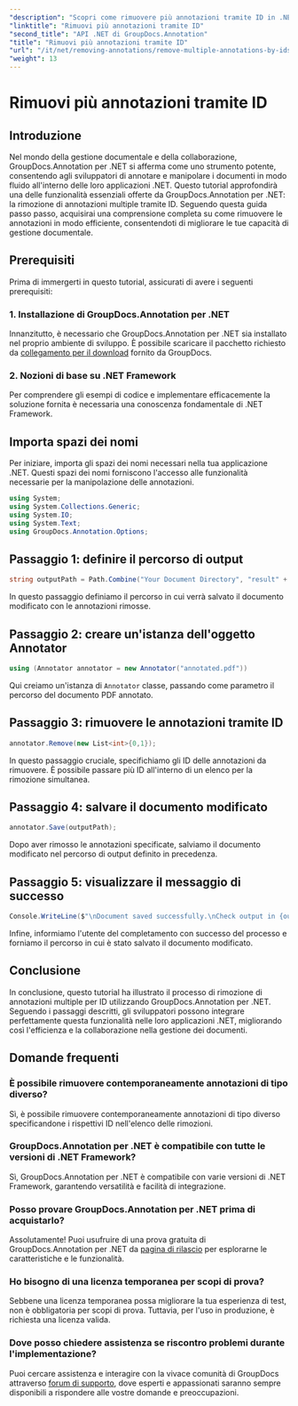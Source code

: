 ```yaml
---
"description": "Scopri come rimuovere più annotazioni tramite ID in .NET utilizzando GroupDocs.Annotation, migliorando senza sforzo le tue capacità di gestione dei documenti."
"linktitle": "Rimuovi più annotazioni tramite ID"
"second_title": "API .NET di GroupDocs.Annotation"
"title": "Rimuovi più annotazioni tramite ID"
"url": "/it/net/removing-annotations/remove-multiple-annotations-by-ids/"
"weight": 13
---
```


# Rimuovi più annotazioni tramite ID

## Introduzione
Nel mondo della gestione documentale e della collaborazione, GroupDocs.Annotation per .NET si afferma come uno strumento potente, consentendo agli sviluppatori di annotare e manipolare i documenti in modo fluido all'interno delle loro applicazioni .NET. Questo tutorial approfondirà una delle funzionalità essenziali offerte da GroupDocs.Annotation per .NET: la rimozione di annotazioni multiple tramite ID. Seguendo questa guida passo passo, acquisirai una comprensione completa su come rimuovere le annotazioni in modo efficiente, consentendoti di migliorare le tue capacità di gestione documentale.
## Prerequisiti
Prima di immergerti in questo tutorial, assicurati di avere i seguenti prerequisiti:
### 1. Installazione di GroupDocs.Annotation per .NET
Innanzitutto, è necessario che GroupDocs.Annotation per .NET sia installato nel proprio ambiente di sviluppo. È possibile scaricare il pacchetto richiesto da [collegamento per il download](https://releases.groupdocs.com/annotation/net/) fornito da GroupDocs.
### 2. Nozioni di base su .NET Framework
Per comprendere gli esempi di codice e implementare efficacemente la soluzione fornita è necessaria una conoscenza fondamentale di .NET Framework.

## Importa spazi dei nomi
Per iniziare, importa gli spazi dei nomi necessari nella tua applicazione .NET. Questi spazi dei nomi forniscono l'accesso alle funzionalità necessarie per la manipolazione delle annotazioni.
```csharp
using System;
using System.Collections.Generic;
using System.IO;
using System.Text;
using GroupDocs.Annotation.Options;
```

## Passaggio 1: definire il percorso di output
```csharp
string outputPath = Path.Combine("Your Document Directory", "result" + Path.GetExtension("input.pdf"));
```
In questo passaggio definiamo il percorso in cui verrà salvato il documento modificato con le annotazioni rimosse.
## Passaggio 2: creare un'istanza dell'oggetto Annotator
```csharp
using (Annotator annotator = new Annotator("annotated.pdf"))
```
Qui creiamo un'istanza di `Annotator` classe, passando come parametro il percorso del documento PDF annotato.
## Passaggio 3: rimuovere le annotazioni tramite ID
```csharp
annotator.Remove(new List<int>{0,1});
```
In questo passaggio cruciale, specifichiamo gli ID delle annotazioni da rimuovere. È possibile passare più ID all'interno di un elenco per la rimozione simultanea.
## Passaggio 4: salvare il documento modificato
```csharp
annotator.Save(outputPath);
```
Dopo aver rimosso le annotazioni specificate, salviamo il documento modificato nel percorso di output definito in precedenza.
## Passaggio 5: visualizzare il messaggio di successo
```csharp
Console.WriteLine($"\nDocument saved successfully.\nCheck output in {outputPath}.");
```
Infine, informiamo l'utente del completamento con successo del processo e forniamo il percorso in cui è stato salvato il documento modificato.

## Conclusione
In conclusione, questo tutorial ha illustrato il processo di rimozione di annotazioni multiple per ID utilizzando GroupDocs.Annotation per .NET. Seguendo i passaggi descritti, gli sviluppatori possono integrare perfettamente questa funzionalità nelle loro applicazioni .NET, migliorando così l'efficienza e la collaborazione nella gestione dei documenti.
## Domande frequenti
### È possibile rimuovere contemporaneamente annotazioni di tipo diverso?
Sì, è possibile rimuovere contemporaneamente annotazioni di tipo diverso specificandone i rispettivi ID nell'elenco delle rimozioni.
### GroupDocs.Annotation per .NET è compatibile con tutte le versioni di .NET Framework?
Sì, GroupDocs.Annotation per .NET è compatibile con varie versioni di .NET Framework, garantendo versatilità e facilità di integrazione.
### Posso provare GroupDocs.Annotation per .NET prima di acquistarlo?
Assolutamente! Puoi usufruire di una prova gratuita di GroupDocs.Annotation per .NET da [pagina di rilascio](https://releases.groupdocs.com/) per esplorarne le caratteristiche e le funzionalità.
### Ho bisogno di una licenza temporanea per scopi di prova?
Sebbene una licenza temporanea possa migliorare la tua esperienza di test, non è obbligatoria per scopi di prova. Tuttavia, per l'uso in produzione, è richiesta una licenza valida.
### Dove posso chiedere assistenza se riscontro problemi durante l'implementazione?
Puoi cercare assistenza e interagire con la vivace comunità di GroupDocs attraverso [forum di supporto](https://forum.groupdocs.com/c/annotation/10), dove esperti e appassionati saranno sempre disponibili a rispondere alle vostre domande e preoccupazioni.